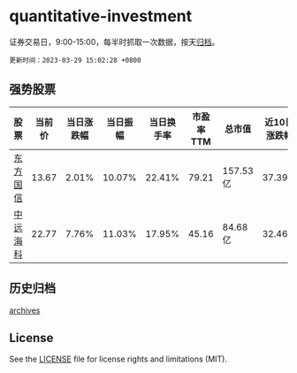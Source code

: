 # quantitative-investment

证券交易日，9:00-15:00，每半时抓取一次数据，按天[归档](archives)。

`更新时间：2023-03-29 15:02:28 +0800`

## 强势股票

|股票|当前价|当日涨跌幅|当日振幅|当日换手率|市盈率TTM|总市值|近10日涨跌幅|
|----|----|----|----|----|----|----|----|
|[东方国信](https://xueqiu.com/S/SZ300166)|13.67|2.01%|10.07%|22.41%|79.21|157.53亿|37.39%|
|[中远海科](https://xueqiu.com/S/SZ002401)|22.77|7.76%|11.03%|17.95%|45.16|84.68亿|32.46%|

## 历史归档

[archives](archives)

## License

See the [LICENSE](LICENSE) file for license rights and limitations (MIT).
